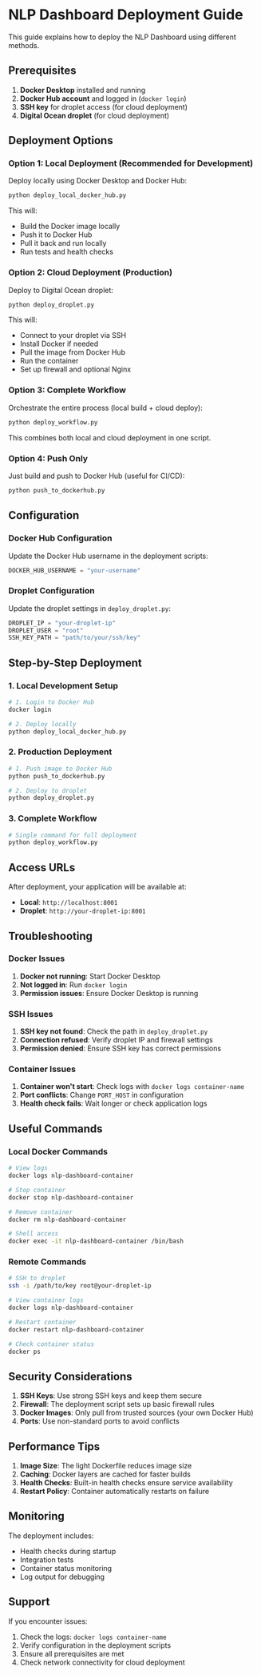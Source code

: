# NLP Dashboard Deployment Guide

This guide explains how to deploy the NLP Dashboard using different methods.

## Prerequisites

1. **Docker Desktop** installed and running
2. **Docker Hub account** and logged in (`docker login`)
3. **SSH key** for droplet access (for cloud deployment)
4. **Digital Ocean droplet** (for cloud deployment)

## Deployment Options

### Option 1: Local Deployment (Recommended for Development)

Deploy locally using Docker Desktop and Docker Hub:

```bash
python deploy_local_docker_hub.py
```

This will:
- Build the Docker image locally
- Push it to Docker Hub
- Pull it back and run locally
- Run tests and health checks

### Option 2: Cloud Deployment (Production)

Deploy to Digital Ocean droplet:

```bash
python deploy_droplet.py
```

This will:
- Connect to your droplet via SSH
- Install Docker if needed
- Pull the image from Docker Hub
- Run the container
- Set up firewall and optional Nginx

### Option 3: Complete Workflow

Orchestrate the entire process (local build + cloud deploy):

```bash
python deploy_workflow.py
```

This combines both local and cloud deployment in one script.

### Option 4: Push Only

Just build and push to Docker Hub (useful for CI/CD):

```bash
python push_to_dockerhub.py
```

## Configuration

### Docker Hub Configuration

Update the Docker Hub username in the deployment scripts:

```python
DOCKER_HUB_USERNAME = "your-username"
```

### Droplet Configuration

Update the droplet settings in `deploy_droplet.py`:

```python
DROPLET_IP = "your-droplet-ip"
DROPLET_USER = "root"
SSH_KEY_PATH = "path/to/your/ssh/key"
```

## Step-by-Step Deployment

### 1. Local Development Setup

```bash
# 1. Login to Docker Hub
docker login

# 2. Deploy locally
python deploy_local_docker_hub.py
```

### 2. Production Deployment

```bash
# 1. Push image to Docker Hub
python push_to_dockerhub.py

# 2. Deploy to droplet
python deploy_droplet.py
```

### 3. Complete Workflow

```bash
# Single command for full deployment
python deploy_workflow.py
```

## Access URLs

After deployment, your application will be available at:

- **Local**: `http://localhost:8001`
- **Droplet**: `http://your-droplet-ip:8001`

## Troubleshooting

### Docker Issues

1. **Docker not running**: Start Docker Desktop
2. **Not logged in**: Run `docker login`
3. **Permission issues**: Ensure Docker Desktop is running

### SSH Issues

1. **SSH key not found**: Check the path in `deploy_droplet.py`
2. **Connection refused**: Verify droplet IP and firewall settings
3. **Permission denied**: Ensure SSH key has correct permissions

### Container Issues

1. **Container won't start**: Check logs with `docker logs container-name`
2. **Port conflicts**: Change `PORT_HOST` in configuration
3. **Health check fails**: Wait longer or check application logs

## Useful Commands

### Local Docker Commands

```bash
# View logs
docker logs nlp-dashboard-container

# Stop container
docker stop nlp-dashboard-container

# Remove container
docker rm nlp-dashboard-container

# Shell access
docker exec -it nlp-dashboard-container /bin/bash
```

### Remote Commands

```bash
# SSH to droplet
ssh -i /path/to/key root@your-droplet-ip

# View container logs
docker logs nlp-dashboard-container

# Restart container
docker restart nlp-dashboard-container

# Check container status
docker ps
```

## Security Considerations

1. **SSH Keys**: Use strong SSH keys and keep them secure
2. **Firewall**: The deployment script sets up basic firewall rules
3. **Docker Images**: Only pull from trusted sources (your own Docker Hub)
4. **Ports**: Use non-standard ports to avoid conflicts

## Performance Tips

1. **Image Size**: The light Dockerfile reduces image size
2. **Caching**: Docker layers are cached for faster builds
3. **Health Checks**: Built-in health checks ensure service availability
4. **Restart Policy**: Container automatically restarts on failure

## Monitoring

The deployment includes:
- Health checks during startup
- Integration tests
- Container status monitoring
- Log output for debugging

## Support

If you encounter issues:
1. Check the logs: `docker logs container-name`
2. Verify configuration in the deployment scripts
3. Ensure all prerequisites are met
4. Check network connectivity for cloud deployment
